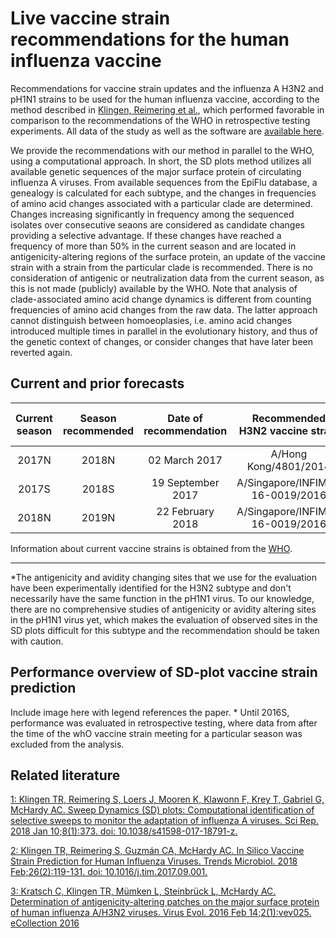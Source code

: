# Live vaccine strain recommendations for the human influenza vaccine
Recommendations for vaccine strain updates and the influenza A H3N2 and pH1N1 strains to be used for the human influenza vaccine, according to the method described in [Klingen, Reimering et al.](https://www.nature.com/articles/s41598-017-18791-z), which performed favorable in comparison to the recommendations of the WHO in retrospective testing experiments. All data of the study as well as the software are [available here](https://github.com/hzi-bifo/SDplots).

We provide the recommendations with our method in parallel to the WHO, using a computational approach.  In short, the SD plots method utilizes all available genetic sequences of the major surface protein of circulating influenza A viruses. From available sequences from the EpiFlu database, a genealogy is calculated for each subtype, and the changes in frequencies of amino acid changes associated with a particular clade are determined.  Changes increasing significantly in frequency among the sequenced isolates over consecutive seaons are considered as candidate changes providing a selective advantage. If these changes have reached a frequency of more than 50% in the current season and are located in antigenicity-altering regions of the surface protein,  an update of the vaccine strain with a strain from the particular clade is recommended. There is no consideration of antigenic or neutralization data from the current season, as this is not made (publicly) available by the WHO. Note that analysis of clade-associated amino acid change dynamics is different from counting frequencies of amino acid changes from the raw data. The latter approach cannot distinguish between homoeoplasies, i.e. amino acid changes introduced multiple times in parallel in the evolutionary history, and thus of the genetic context of changes, or consider changes that have later been reverted again.

##  Current and prior forecasts

| Current season | Season recommended | Date of recommendation | Recommended H3N2 vaccine strain | Recommended pH1N1 vaccine strain | Detailed analysis |
|:-----:|:-----:|:-----:|:-----:|:-----:|:-----:|
| 2017N | 2018N | 02 March 2017 | A/Hong Kong/4801/2014 | A/Michigan/45/2015 | (No)\* | [link to results](https://github.com/hzi-bifo/SDplots_VaccineUpdates/tree/master/Recommendation%20in%202017S%20for%202018S) |
| 2017S | 2018S | 19 September 2017 | A/Singapore/INFIMH-16-0019/2016 | A/Michigan/45/2015 | (No)\* | [link to results](https://github.com/hzi-bifo/SDplots_VaccineUpdates/tree/master/Recommendation%20in%202017S%20for%202018S) |
| 2018N | 2019N | 22 February 2018 | A/Singapore/INFIMH-16-0019/2016 | A/Michigan/45/2015 | (No)\* | [link to results](https://github.com/hzi-bifo/SDplots_VaccineUpdates/tree/master/Recommendation%20in%202018N%20for%202019N) |

Information about current vaccine strains is obtained from the [WHO](http://www.who.int/influenza/vaccines/virus/recommendations/en/).
***
\*The antigenicity and avidity changing sites that we use for the evaluation have been experimentally identified for the H3N2 subtype and don't necessarily have the same function in the pH1N1 virus. To our knowledge, there are no comprehensive studies of antigenicity or avidity altering sites in the pH1N1 virus yet, which makes the evaluation of observed sites in the SD plots difficult for this subtype and the recommendation should be taken with caution.

## Performance overview of SD-plot vaccine strain prediction

Include image here with legend references the paper. * Until 2016S, performance was evaluated in retrospective testing, where data from after the time of the whO vaccine strain meeting for a particular season was excluded from the analysis. 


## Related literature

[1: Klingen TR, Reimering S, Loers J, Mooren K, Klawonn F, Krey T, Gabriel G,
McHardy AC. Sweep Dynamics (SD) plots: Computational identification of selective
sweeps to monitor the adaptation of influenza A viruses. Sci Rep. 2018 Jan
10;8(1):373. doi: 10.1038/s41598-017-18791-z.](https://www.ncbi.nlm.nih.gov/pubmed/29321538)


[2: Klingen TR, Reimering S, Guzmán CA, McHardy AC. In Silico Vaccine Strain
Prediction for Human Influenza Viruses. Trends Microbiol. 2018 Feb;26(2):119-131.
doi: 10.1016/j.tim.2017.09.001.](https://www.ncbi.nlm.nih.gov/pubmed/29032900)


[3: Kratsch C, Klingen TR, Mümken L, Steinbrück L, McHardy AC. Determination of
antigenicity-altering patches on the major surface protein of human influenza
A/H3N2 viruses. Virus Evol. 2016 Feb 14;2(1):vev025. eCollection 2016](https://www.ncbi.nlm.nih.gov/pubmed/27774294) 
